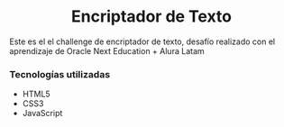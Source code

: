 
<h1 align="center"> Encriptador de Texto </h1>
<p>Este es el el challenge de encriptador de texto, desafío realizado con el aprendizaje de Oracle Next Education + Alura Latam</p>

<h3>Tecnologías utilizadas</h3>
<ul>
  <li>HTML5</li>
  <li>CSS3</li>
  <li>JavaScript</li>
</ul>
